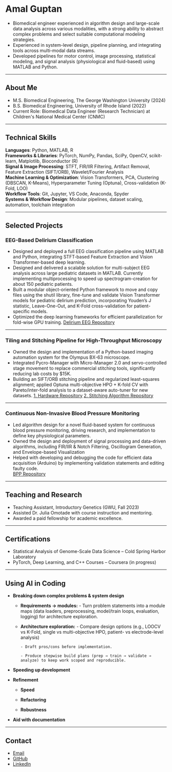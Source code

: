 # Amal Guptan

- Biomedical engineer experienced in algorithm design and large-scale data analysis across various modalities, with a strong ability to abstract complex problems and select suitable computational modeling strategies.
- Experienced in system-level design, pipeline planning, and integrating tools across multi-modal data streams.
- Developed pipelines for motor control, image processing, statistical modeling, and signal analysis (physiological and fluid-based) using MATLAB and Python. 

---

## About Me
- M.S. Biomedical Engineering, The George Washington University (2024)  
- B.S. Biomedical Engineering, University of Rhode Island (2022)  
- Current Role: Biomedical Data Engineer (Research Technician) at Children's National Medical Center (CNMC)  

---

## Technical Skills
**Languages**: Python, MATLAB, R  
**Frameworks & Libraries**: PyTorch, NumPy, Pandas, SciPy, OpenCV, scikit-learn, Matplotlib, Bioconductor (R)  
**Signal & Image Processing**: STFT, FIR/IIR Filtering, Artifact Removal, Feature Extraction (SIFT/ORB), Wavelet/Fourier Analysis  
**Machine Learning & Optimization**: Vision Transformers, PCA, Clustering (DBSCAN, K-Means), Hyperparameter Tuning (Optuna), Cross-validation (K-Fold, LOO)  
**Workflow Tools**: Git, Jupyter, VS Code, Anaconda, Spyder  
**Systems & Workflow Design**: Modular pipelines, dataset scaling, automation, toolchain integration  

---

## Selected Projects

### EEG-Based Delirium Classification
- Designed and deployed a full EEG classification pipeline using MATLAB and Python, integrating STFT-based Feature Extraction and Vision Transformer-based deep learning.  
- Designed and delivered a scalable solution for multi-subject EEG analysis across large pediatric datasets in MATLAB. Currently implementing multiprocessing to speed up spectrogram-creation for about 150 pediatric patients.
- Built a modular object-oriented Python framework to move and copy files using the shutil library, fine-tune and validate Vision Transformer models for pediatric delirium prediction, incorporating Youden’s J statistic, Leave-One-Out, and K-Fold cross-validation for patient-specific models.
- Optimized the deep learning frameworks for efficient parallelization for fold-wise GPU training.
[Delirium EEG Repository](https://github.com/aguptan/DeliriumEEG)  

---

### Tiling and Stitching Pipeline for High-Throughput Microscopy
- Owned the design and implementation of a Python-based imaging automation system for the Olympus BX-63 microscope.
- Integrated Pycro-Manager with Micro-Manager 2.0 and servo-controlled stage movement to replace commercial stitching tools, significantly reducing lab costs by $15K.
- Building an SIFT/ORB stitching pipeline and regularized least-squares alignment; applied Optuna multi-objective HPO + K-fold CV with Pareto/inter-fold analysis to a dataset-aware auto-tuner for new datasets.
[1. Hardware Repository](https://github.com/aguptan/MicroscopeScanTool)  [2. Stitching Algorithm Repository](https://github.com/aguptan/StitchingAlgorithm)

---

### Continuous Non-Invasive Blood Pressure Monitoring
- Led algorithm design for a novel fluid-based system for continuous blood pressure monitoring, driving research, and implementation to define key physiological parameters.
- Owned the design and deployment of signal processing and data-driven algorithms, including FIR/IIR & Notch Filtering, Oscillogram Generation, and Envelope-based Visualization
- Helped with developing and debugging the code for efficient data acquisition (Arduino) by implementing validation statements and editing faulty code.  
[BPP Repository](https://github.com/aguptan/Blood_Pressure_Project)  

---

## Teaching and Research
- Teaching Assistant, Introductory Genetics (GWU, Fall 2023)  
- Assisted Dr. Julia Omotade with course instruction and mentoring.  
- Awarded a paid fellowship for academic excellence.  

---

## Certifications
- Statistical Analysis of Genome-Scale Data Science – Cold Spring Harbor Laboratory  
- PyTorch, Deep Learning, and C++ Courses – Coursera (in progress)  

---

## Using AI in Coding
- **Breaking down complex problems & system design**
  - **Requirements → modules:** 
		- Turn problem statements into a module maps (data loaders, preprocessing, model/train loops, evaluation, logging) for architecture exploration.
  
  - **Architecture exploration:** 
		- Compare design options (e.g., LOOCV vs K-Fold, single vs multi-objective HPO, patient- vs electrode-level analysis) 
		
  		- Draft pros/cons before implementation.

    	- Produce stepwise build plans (prep → train → validate → analyze) to keep work scoped and reproducible.
		
- **Speeding up development**

- **Refinement**
  - **Speed**

  - **Refactoring** 

  - **Robustness** 

- **Aid with documentation**

---

## Contact
- [Email](mailto:aguptan@gmail.com)
- [GitHub](https://github.com/aguptan)
- [LinkedIn](https://www.linkedin.com/in/amal-g-107002163/)

